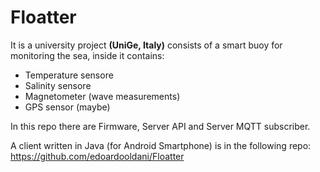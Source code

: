 # Floatter
It is a university project **(UniGe, Italy)** consists of a smart buoy for monitoring the sea, inside it contains:
* Temperature sensore
* Salinity sensore
* Magnetometer (wave measurements)
* GPS sensor (maybe)

In this repo there are Firmware, Server API and Server MQTT subscriber.

A client written in Java (for Android Smartphone) is in the following repo: https://github.com/edoardooldani/Floatter
